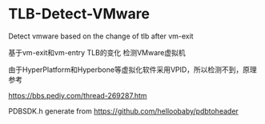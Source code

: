 # TLB-Detect-VMware
Detect vmware based on the change of tlb after vm-exit

基于vm-exit和vm-entry TLB的变化 检测VMware虚拟机

由于HyperPlatform和Hyperbone等虚拟化软件采用VPID，所以检测不到，原理参考

https://bbs.pediy.com/thread-269287.htm



PDBSDK.h generate from https://github.com/helloobaby/pdbtoheader
